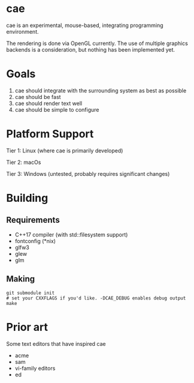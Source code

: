# cae
cae is an experimental, mouse-based, integrating programming environment.

The rendering is done via OpenGL currently. The use of multiple graphics backends
is a consideration, but nothing has been implemented yet.

# Goals
1. cae should integrate with the surrounding system as best as possible
2. cae should be fast
3. cae should render text well
4. cae should be simple to configure

# Platform Support
Tier 1: Linux (where cae is primarily developed)

Tier 2: macOs

Tier 3: Windows (untested, probably requires significant changes)

# Building
## Requirements
- C++17 compiler (with std::filesystem support)
- fontconfig (*nix)
- glfw3
- glew
- glm

## Making
```
git submodule init
# set your CXXFLAGS if you'd like. -DCAE_DEBUG enables debug output
make
```

# Prior art
Some text editors that have inspired cae

- acme
- sam
- vi-family editors
- ed
